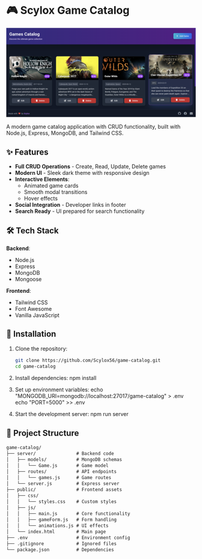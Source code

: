 # 🎮 Scylox Game Catalog

![Project Screenshot](/screenshot.png)

A modern game catalog application with CRUD functionality, built with Node.js, Express, MongoDB, and Tailwind CSS.

## ✨ Features

- **Full CRUD Operations** - Create, Read, Update, Delete games
- **Modern UI** - Sleek dark theme with responsive design
- **Interactive Elements**:
  - Animated game cards
  - Smooth modal transitions
  - Hover effects
- **Social Integration** - Developer links in footer
- **Search Ready** - UI prepared for search functionality

## 🛠️ Tech Stack

**Backend**:
- Node.js
- Express
- MongoDB
- Mongoose

**Frontend**:
- Tailwind CSS
- Font Awesome
- Vanilla JavaScript

## 🚀 Installation

1. Clone the repository:
   ```bash
   git clone https://github.com/Scylox56/game-catalog.git
   cd game-catalog
2. Install dependencies:
    npm install
   
3. Set up environment variables:
    echo "MONGODB_URI=mongodb://localhost:27017/game-catalog" > .env
    echo "PORT=5000" >> .env

4. Start the development server:
    npm run server

## 📂 Project Structure

```text
game-catalog/
├── server/               # Backend code
│   ├── models/           # MongoDB schemas
│   │   └── Game.js       # Game model
│   ├── routes/           # API endpoints
│   │   └── games.js      # Game routes
│   └── server.js         # Express server
├── public/               # Frontend assets
│   ├── css/
│   │   └── styles.css    # Custom styles
│   ├── js/
│   │   ├── main.js       # Core functionality
│   │   ├── gameForm.js   # Form handling
│   │   └── animations.js # UI effects
│   └── index.html        # Main page
├── .env                  # Environment config
├── .gitignore            # Ignored files
└── package.json          # Dependencies
```

